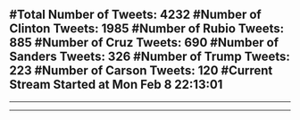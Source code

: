 #Total Number of Tweets: 4232 
#Number of Clinton Tweets: 1985
#Number of Rubio Tweets: 885
#Number of Cruz Tweets: 690
#Number of Sanders Tweets: 326
#Number of Trump Tweets: 223
#Number of Carson Tweets: 120
#Current Stream Started at Mon Feb  8 22:13:01
---
---
---
